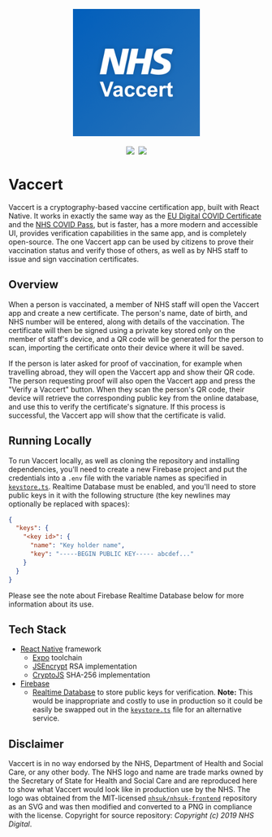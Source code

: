 <p align="center">
  <img src="assets/icon.png" width=250><br><br>
  <img src="https://img.shields.io/badge/framework-react_native-1f87a3?style=for-the-badge&logo=react" style="margin-right:5px">
  <img src="https://img.shields.io/badge/cryptosystem-rsa-1f87a3?style=for-the-badge">
</p>

# Vaccert
Vaccert is a cryptography-based vaccine certification app, built with React Native. It works in exactly the same way as the [EU Digital COVID Certificate](https://ec.europa.eu/info/live-work-travel-eu/coronavirus-response/safe-covid-19-vaccines-europeans/eu-digital-covid-certificate_en) and the [NHS COVID Pass](https://www.nhs.uk/conditions/coronavirus-covid-19/covid-pass/), but is faster, has a more modern and accessible UI, provides verification capabilities in the same app, and is completely open-source. The one Vaccert app can be used by citizens to prove their vaccination status and verify those of others, as well as by NHS staff to issue and sign vaccination certificates.

## Overview
When a person is vaccinated, a member of NHS staff will open the Vaccert app and create a new certificate. The person's name, date of birth, and NHS number will be entered, along with details of the vaccination. The certificate will then be signed using a private key stored only on the member of staff's device, and a QR code will be generated for the person to scan, importing the certificate onto their device where it will be saved.

If the person is later asked for proof of vaccination, for example when travelling abroad, they will open the Vaccert app and show their QR code. The person requesting proof will also open the Vaccert app and press the "Verify a Vaccert" button. When they scan the person's QR code, their device will retrieve the corresponding public key from the online database, and use this to verify the certificate's signature. If this process is successful, the Vaccert app will show that the certificate is valid.

## Running Locally
To run Vaccert locally, as well as cloning the repository and installing dependencies, you'll need to create a new Firebase project and put the credentials into a `.env` file with the variable names as specified in [`keystore.ts`](https://github.com/w-henderson/Vaccert/blob/master/src/crypto/keystore.ts). Realtime Database must be enabled, and you'll need to store public keys in it with the following structure (the key newlines may optionally be replaced with spaces):

```json
{
  "keys": {
    "<key id>": {
      "name": "Key holder name",
      "key": "-----BEGIN PUBLIC KEY----- abcdef..."
    }
  }
}
```

Please see the note about Firebase Realtime Database below for more information about its use.

## Tech Stack
- [React Native](https://reactnative.dev/) framework
  - [Expo](https://expo.dev/) toolchain
  - [JSEncrypt](https://github.com/travist/jsencrypt) RSA implementation
  - [CryptoJS](https://github.com/brix/crypto-js) SHA-256 implementation
- [Firebase](https://firebase.google.com/)
  - [Realtime Database](https://firebase.google.com/products/realtime-database) to store public keys for verification. **Note:** This would be inappropriate and costly to use in production so it could be easily be swapped out in the [`keystore.ts`](https://github.com/w-henderson/Vaccert/blob/master/src/crypto/keystore.ts) file for an alternative service.

## Disclaimer
Vaccert is in no way endorsed by the NHS, Department of Health and Social Care, or any other body. The NHS logo and name are trade marks owned by the Secretary of State for Health and Social Care and are reproduced here to show what Vaccert would look like in production use by the NHS. The logo was obtained from the MIT-licensed [`nhsuk/nhsuk-frontend`](https://github.com/nhsuk/nhsuk-frontend/blob/1f95b401b1d6d86fbe4b4d81835d08180760c365/packages/components/header/template.njk) repository as an SVG and was then modified and converted to a PNG in compliance with the license. Copyright for source repository: *Copyright (c) 2019 NHS Digital*.